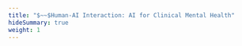 ```yaml
---
title: "$~~$Human-AI Interaction: AI for Clinical Mental Health"
hideSummary: true
weight: 1
---
```

